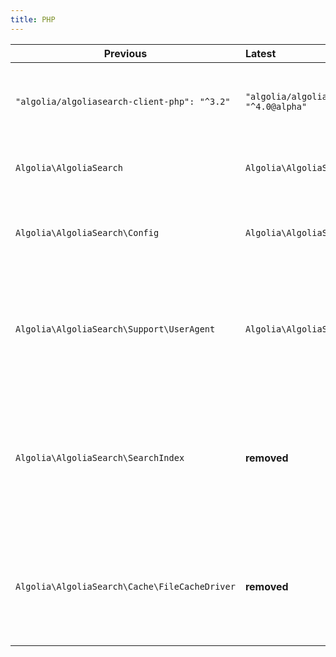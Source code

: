 ```yaml
---
title: PHP
---
```


| Previous                                      | Latest                                             | Description                                                                                                                                                                                                                                          |
|-----------------------------------------------|:---------------------------------------------------|:-----------------------------------------------------------------------------------------------------------------------------------------------------------------------------------------------------------------------------------------------------|
| `"algolia/algoliasearch-client-php": "^3.2"`  | `"algolia/algoliasearch-client-php": "^4.0@alpha"` | **During the beta phase**, the clients are available under the package 4.x.x-alpha , you can find a full list [here](https://packagist.org/packages/algolia/algoliasearch-client-php).                                                               |
| `Algolia\AlgoliaSearch`                       | `Algolia\AlgoliaSearch\Api`                        | Exported clients have now the namespace suffixed by `Api`.                                                                                                                                                                                           |
| `Algolia\AlgoliaSearch\Config`                | `Algolia\AlgoliaSearch\Configuration`              | Configuration classes are now located in a `Configuration` directory (instead of `Config` before).                                                                                                                                                   |
| `Algolia\AlgoliaSearch\Support\UserAgent`     | `Algolia\AlgoliaSearch\Support\AlgoliaAgent`       | `UserAgent` class has been renamed to `AlgoliaAgent` for consistency across client languages (`addCustomUserAgent` method also became `addAlgoliaAgent`).                                                                                            |
| `Algolia\AlgoliaSearch\SearchIndex`           | **removed**                                        | Since the method `initIndex` doesn't exist anymore, we decided to merge the `SearchIndex` class inside the `SearchClient` one, now all the methods related to search endpoints are located there.                                                    |
| `Algolia\AlgoliaSearch\Cache\FileCacheDriver` | **removed**                                        | This implementation of the `CacheInterface` is not available anymore in the Client. If you feel the need for it, [please open an issue](https://github.com/algolia/api-clients-automation/issues/new?assignees=&labels=&template=Feature_request.md) |
